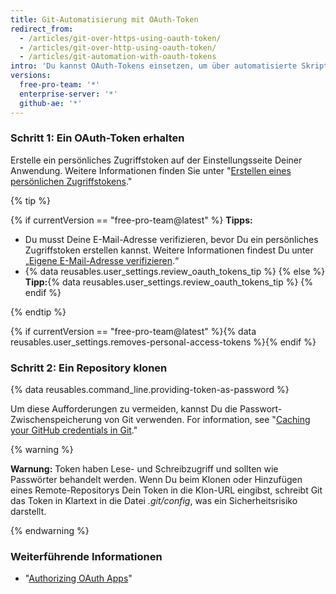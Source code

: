 ```yaml
---
title: Git-Automatisierung mit OAuth-Token
redirect_from:
  - /articles/git-over-https-using-oauth-token/
  - /articles/git-over-http-using-oauth-token/
  - /articles/git-automation-with-oauth-tokens
intro: 'Du kannst OAuth-Tokens einsetzen, um über automatisierte Skripts mit {% data variables.product.product_name %} zu interagieren.'
versions:
  free-pro-team: '*'
  enterprise-server: '*'
  github-ae: '*'
---
```


### Schritt 1: Ein OAuth-Token erhalten

Erstelle ein persönliches Zugriffstoken auf der Einstellungsseite Deiner Anwendung. Weitere Informationen finden Sie unter "[Erstellen eines persönlichen Zugriffstokens](/github/authenticating-to-github/creating-a-personal-access-token)."

{% tip %}

{% if currentVersion == "free-pro-team@latest" %}
**Tipps:**
- Du musst Deine E-Mail-Adresse verifizieren, bevor Du ein persönliches Zugriffstoken erstellen kannst. Weitere Informationen findest Du unter „[Eigene E-Mail-Adresse verifizieren](/articles/verifying-your-email-address).“
- {% data reusables.user_settings.review_oauth_tokens_tip %}
{% else %}
**Tipp:**{% data reusables.user_settings.review_oauth_tokens_tip %}
{% endif %}

{% endtip %}

{% if currentVersion == "free-pro-team@latest" %}{% data reusables.user_settings.removes-personal-access-tokens %}{% endif %}

### Schritt 2: Ein Repository klonen

{% data reusables.command_line.providing-token-as-password %}

Um diese Aufforderungen zu vermeiden, kannst Du die Passwort-Zwischenspeicherung von Git verwenden. For information, see "[Caching your GitHub credentials in Git](/github/using-git/caching-your-github-credentials-in-git)."

{% warning %}

**Warnung:** Token haben Lese- und Schreibzugriff und sollten wie Passwörter behandelt werden. Wenn Du beim Klonen oder Hinzufügen eines Remote-Repositorys Dein Token in die Klon-URL eingibst, schreibt Git das Token in Klartext in die Datei _.git/config_, was ein Sicherheitsrisiko darstellt.

{% endwarning %}

### Weiterführende Informationen

- "[Authorizing OAuth Apps](/v3/oauth/)"
